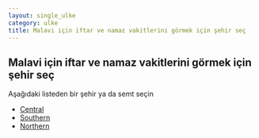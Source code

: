 ```yaml
---
layout: single_ulke
category: ulke
title: Malavi için iftar ve namaz vakitlerini görmek için şehir seç
---
```



## Malavi için iftar ve namaz vakitlerini görmek için şehir seç

Aşağıdaki listeden bir şehir ya da semt seçin


* [Central](/iftar.html?sehir=central&ulke=Malavi)
* [Southern](/iftar.html?sehir=southern&ulke=Malavi)
* [Northern](/iftar.html?sehir=northern&ulke=Malavi)
